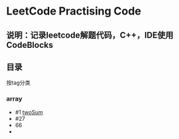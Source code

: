﻿# LeetCode Practising Code

##  说明：记录leetcode解题代码，C++，IDE使用CodeBlocks

## 目录
按tag分类

### array
- #1 [twoSum](array/1.cpp)
- #27 [](array/27.cpp)
- 66[](array/66.cpp)
- 

